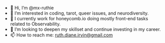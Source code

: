 - 👋 Hi, I’m @mx-ruthie
- 👀 I’m interested in coding, tarot, queer issues, and neurodiversity. 
- 🌱 I currently work for honeycomb.io doing mostly front-end tasks related to Observability. 
- 💞️ I’m looking to deepen my skillset and continue investing in my career.
- 📫 How to reach me: ruth.diane.irvin@gmail.com

<!---
mx-ruthie/mx-ruthie is a ✨ special ✨ repository because its `README.md` (this file) appears on your GitHub profile.
You can click the Preview link to take a look at your changes.
--->
